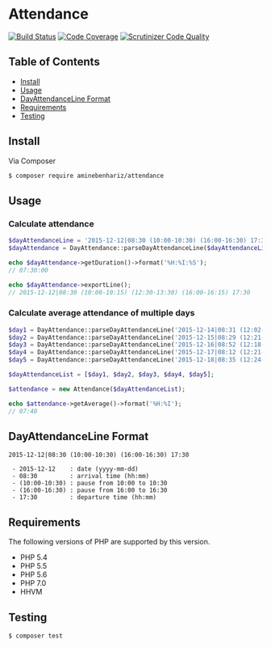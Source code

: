 # Attendance

[![Build Status](https://img.shields.io/travis/aminebenhariz/Attendance/master.svg?style=flat)](https://travis-ci.org/aminebenhariz/Attendance)
[![Code Coverage](https://scrutinizer-ci.com/g/aminebenhariz/Attendance/badges/coverage.png?b=master)](https://scrutinizer-ci.com/g/aminebenhariz/Attendance/?branch=master)
[![Scrutinizer Code Quality](https://scrutinizer-ci.com/g/aminebenhariz/Attendance/badges/quality-score.png?b=master)](https://scrutinizer-ci.com/g/aminebenhariz/Attendance/?branch=master)

## Table of Contents

+ [Install](#install)
+ [Usage](#usage)
+ [DayAttendanceLine Format](#dayattendanceline-format)
+ [Requirements](#requirements)
+ [Testing](#testing)

## Install

Via Composer

``` bash
$ composer require aminebenhariz/attendance
```

## Usage

### Calculate attendance

``` php
$dayAttendanceLine = '2015-12-12|08:30 (10:00-10:30) (16:00-16:30) 17:30';
$dayAttendance = DayAttendance::parseDayAttendanceLine($dayAttendanceLine);

echo $dayAttendance->getDuration()->format('%H:%I:%S');
// 07:30:00

echo $dayAttendance->exportLine();
// 2015-12-12|08:30 (10:00-10:15) (12:30-13:30) (16:00-16:15) 17:30
```

### Calculate average attendance of multiple days

``` php
$day1 = DayAttendance::parseDayAttendanceLine('2015-12-14|08:31 (12:02-13:42) 17:25');
$day2 = DayAttendance::parseDayAttendanceLine('2015-12-15|08:29 (12:21-13:32) (16:12-16:22) 17:24');
$day3 = DayAttendance::parseDayAttendanceLine('2015-12-16|08:52 (12:18-13:12) 17:31');
$day4 = DayAttendance::parseDayAttendanceLine('2015-12-17|08:12 (12:21-13:52) 17:24');
$day5 = DayAttendance::parseDayAttendanceLine('2015-12-18|08:35 (12:24-13:25) 17:42');

$dayAttendanceList = [$day1, $day2, $day3, $day4, $day5];

$attendance = new Attendance($dayAttendanceList);

echo $attendance->getAverage()->format('%H:%I');
// 07:40
```

## DayAttendanceLine Format

```
2015-12-12|08:30 (10:00-10:30) (16:00-16:30) 17:30

 - 2015-12-12    : date (yyyy-mm-dd)
 - 08:30         : arrival time (hh:mm)
 - (10:00-10:30) : pause from 10:00 to 10:30
 - (16:00-16:30) : pause from 16:00 to 16:30
 - 17:30         : departure time (hh:mm)
```

## Requirements

The following versions of PHP are supported by this version.

+ PHP 5.4
+ PHP 5.5
+ PHP 5.6
+ PHP 7.0
+ HHVM

## Testing

``` bash
$ composer test
```